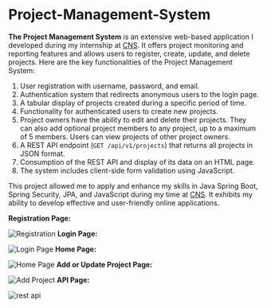 # Project-Management-System

**The Project Management System** is an extensive web-based application I developed during my internship at [CNS](https://site.cnsbd.com/index.html). It offers project monitoring and reporting features and allows users to register, create, update, and delete projects.
Here are the key functionalities of the Project Management System:

1. User registration with username, password, and email.
2. Authentication system that redirects anonymous users to the login page.
3. A tabular display of projects created during a specific period of time.
4. Functionality for authenticated users to create new projects.
5. Project owners have the ability to edit and delete their projects. They can also add optional project members to any project, up to a maximum of 5 members. Users can view projects of other project owners.
6. A REST API endpoint (`GET /api/v1/projects`) that returns all projects in JSON format.
7. Consumption of the REST API and display of its data on an HTML page.
8. The system includes client-side form validation using JavaScript.

This project allowed me to apply and enhance my skills in Java Spring Boot, Spring Security, JPA, and JavaScript during my time at [CNS](https://site.cnsbd.com/index.html). It exhibits my ability to develop effective and user-friendly online applications.

**Registration Page:**

![Registration ](https://github.com/tamjid12/Project-Management-System/assets/90531515/d617ef64-fe32-49ec-b704-f02edf8f655c)
**Login Page:**

![Login Page](https://github.com/tamjid12/Project-Management-System/assets/90531515/75c65a99-bf76-4233-a4be-0cab1fef2723)
**Home Page:**

![Home Page](https://github.com/tamjid12/Project-Management-System/assets/90531515/6499f369-2f02-4bd0-a592-f4c9f801008b)
**Add or Update Project Page:**

![Add Project](https://github.com/tamjid12/Project-Management-System/assets/90531515/d9daceac-ace1-49df-9b69-e77fba73fd20)
**API Page:**

![rest api](https://github.com/tamjid12/Project-Management-System/assets/90531515/ffdd2983-489d-429f-bab9-45c2e7d2e390)

